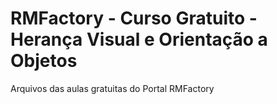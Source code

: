 # RMFactory - Curso Gratuito - Herança Visual e Orientação a Objetos
Arquivos das aulas gratuitas do Portal RMFactory
